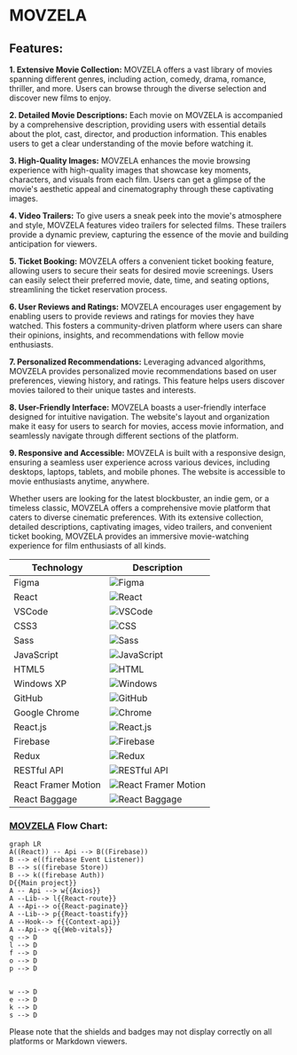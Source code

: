 

# MOVZELA


## Features:

**1. Extensive Movie Collection:** MOVZELA offers a vast library of movies spanning different genres, including action, comedy, drama, romance, thriller, and more. Users can browse through the diverse selection and discover new films to enjoy.

**2. Detailed Movie Descriptions:** Each movie on MOVZELA is accompanied by a comprehensive description, providing users with essential details about the plot, cast, director, and production information. This enables users to get a clear understanding of the movie before watching it.

**3. High-Quality Images:** MOVZELA enhances the movie browsing experience with high-quality images that showcase key moments, characters, and visuals from each film. Users can get a glimpse of the movie's aesthetic appeal and cinematography through these captivating images.

**4. Video Trailers:** To give users a sneak peek into the movie's atmosphere and style, MOVZELA features video trailers for selected films. These trailers provide a dynamic preview, capturing the essence of the movie and building anticipation for viewers.

**5. Ticket Booking:** MOVZELA offers a convenient ticket booking feature, allowing users to secure their seats for desired movie screenings. Users can easily select their preferred movie, date, time, and seating options, streamlining the ticket reservation process.

**6. User Reviews and Ratings:** MOVZELA encourages user engagement by enabling users to provide reviews and ratings for movies they have watched. This fosters a community-driven platform where users can share their opinions, insights, and recommendations with fellow movie enthusiasts.

**7. Personalized Recommendations:** Leveraging advanced algorithms, MOVZELA provides personalized movie recommendations based on user preferences, viewing history, and ratings. This feature helps users discover movies tailored to their unique tastes and interests.

**8. User-Friendly Interface:** MOVZELA boasts a user-friendly interface designed for intuitive navigation. The website's layout and organization make it easy for users to search for movies, access movie information, and seamlessly navigate through different sections of the platform.

**9. Responsive and Accessible:** MOVZELA is built with a responsive design, ensuring a seamless user experience across various devices, including desktops, laptops, tablets, and mobile phones. The website is accessible to movie enthusiasts anytime, anywhere.

Whether users are looking for the latest blockbuster, an indie gem, or a timeless classic, MOVZELA offers a comprehensive movie platform that caters to diverse cinematic preferences. With its extensive collection, detailed descriptions, captivating images, video trailers, and convenient ticket booking, MOVZELA provides an immersive movie-watching experience for film enthusiasts of all kinds.



| Technology       | Description                                                                                                                     |
| ---------------- | ------------------------------------------------------------------------------------------------------------------------------- |
| Figma            | ![Figma](https://img.shields.io/badge/Figma-F24E1E?style=for-the-badge&logo=figma&logoColor=white)                                |
| React            | ![React](https://img.shields.io/badge/React-20232A?style=for-the-badge&logo=react&logoColor=61DAFB)                                |
| VSCode           | ![VSCode](https://img.shields.io/badge/VSCode-0078D4?style=for-the-badge&logo=visual%20studio%20code&logoColor=white)               |
| CSS3             | ![CSS](https://img.shields.io/badge/CSS3-1572B6?style=for-the-badge&logo=css3&logoColor=white)                                     |
| Sass             | ![Sass](https://img.shields.io/badge/Sass-CC6699?style=for-the-badge&logo=sass&logoColor=white)                                     |
| JavaScript       | ![JavaScript](https://img.shields.io/badge/JavaScript-323330?style=for-the-badge&logo=javascript&logoColor=F7DF1E)                   |
| HTML5            | ![HTML](https://img.shields.io/badge/HTML5-E34F26?style=for-the-badge&logo=html5&logoColor=white)                                   |
| Windows XP       | ![Windows](https://img.shields.io/badge/Windows_XP-003399?style=for-the-badge&logo=windows-xp&logoColor=white)                      |
| GitHub           | ![GitHub](https://img.shields.io/badge/GitHub-100000?style=for-the-badge&logo=github&logoColor=white)                               |
| Google Chrome    | ![Chrome](https://img.shields.io/badge/Google_chrome-4285F4?style=for-the-badge&logo=Google-chrome&logoColor=white)                 |
| React.js         | ![React.js](https://img.shields.io/badge/React.js-61DAFB?style=for-the-badge&logo=react&logoColor=white)                            |
| Firebase         | ![Firebase](https://img.shields.io/badge/Firebase-FFCA28?style=for-the-badge&logo=firebase&logoColor=black)                         |
| Redux            | ![Redux](https://img.shields.io/badge/Redux-764ABC?style=for-the-badge&logo=redux&logoColor=white)                                  |
| RESTful API      | ![RESTful API](https://img.shields.io/badge/RESTful_API-FF7F7F?style=for-the-badge)                                                  |
| React Framer Motion | ![React Framer Motion](https://img.shields.io/badge/React_Framer_Motion-E21F26?style=for-the-badge)                               |
| React Baggage    | ![React Baggage](https://img.shields.io/badge/React_Baggage-0088CC?style=for-the-badge)                                              |



### [MOVZELA](https://movzila.web.app/) Flow Chart:

```mermaid
graph LR
A((React)) -- Api --> B((Firebase))
B --> e((firebase Event Listener))
B --> s((firebase Store))
B --> k((firebase Auth))
D{{Main project}}
A -- Api --> w{{Axios}}
A --Lib--> l{{React-route}}
A --Api--> o{{React-paginate}}
A --Lib--> p{{React-toastify}}
A --Hook--> f{{Context-api}}
A --Api--> q{{Web-vitals}}
q --> D
l --> D
f --> D
o --> D
p --> D


w --> D
e --> D
k --> D
s --> D
```

Please note that the shields and badges may not display correctly on all platforms or Markdown viewers.
